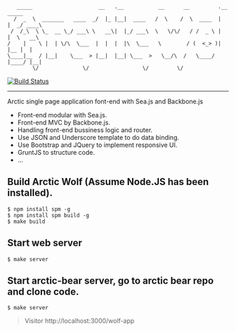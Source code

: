 
       _____                     __   .__           __      __         .__     _____ 
      /  _  \  _______   ____  _/  |_ |__|  ____   /  \    /  \  ____  |  |  _/ ____\
     /  /_\  \ \_  __ \_/ ___\ \   __\|  |_/ ___\  \   \/\/   / /  _ \ |  |  \   __\ 
    /    |    \ |  | \/\  \___  |  |  |  |\  \___   \        / (  <_> )|  |__ |  |   
    \____|__  / |__|    \___  > |__|  |__| \___  >   \__/\  /   \____/ |____/ |__|   
            \/              \/                 \/         \/                         

[![Build Status](https://travis-ci.org/tim-tang/arctic-wolf.svg?branch=master)](https://travis-ci.org/tim-tang/arctic-wolf) 

---
Arctic single page application font-end with Sea.js and Backbone.js

- Front-end modular with Sea.js.
- Front-end MVC by Backbone.js.
- Handling front-end bussiness logic and router.
- Use JSON and Underscore template to do data binding.
- Use Bootstrap and JQuery to implement responsive UI.
- GruntJS to structure code.
- ...

## Build Arctic Wolf (Assume Node.JS has been installed).

    $ npm install spm -g
    $ npm install spm build -g
    $ make build

## Start web server
    
    $ make server

## Start arctic-bear server, go to arctic bear repo and clone code.

    $ make server

> Visitor http://localhost:3000/wolf-app
